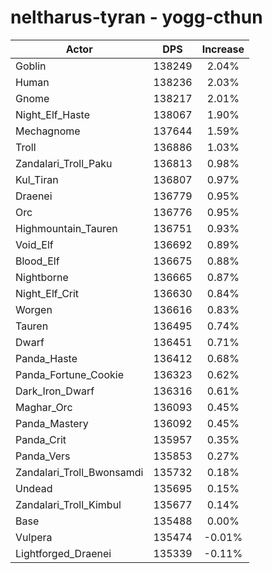 # neltharus-tyran - yogg-cthun
| Actor | DPS | Increase |
|---|:---:|:---:|
|Goblin|138249|2.04%|
|Human|138236|2.03%|
|Gnome|138217|2.01%|
|Night_Elf_Haste|138067|1.90%|
|Mechagnome|137644|1.59%|
|Troll|136886|1.03%|
|Zandalari_Troll_Paku|136813|0.98%|
|Kul_Tiran|136807|0.97%|
|Draenei|136779|0.95%|
|Orc|136776|0.95%|
|Highmountain_Tauren|136751|0.93%|
|Void_Elf|136692|0.89%|
|Blood_Elf|136675|0.88%|
|Nightborne|136665|0.87%|
|Night_Elf_Crit|136630|0.84%|
|Worgen|136616|0.83%|
|Tauren|136495|0.74%|
|Dwarf|136451|0.71%|
|Panda_Haste|136412|0.68%|
|Panda_Fortune_Cookie|136323|0.62%|
|Dark_Iron_Dwarf|136316|0.61%|
|Maghar_Orc|136093|0.45%|
|Panda_Mastery|136092|0.45%|
|Panda_Crit|135957|0.35%|
|Panda_Vers|135853|0.27%|
|Zandalari_Troll_Bwonsamdi|135732|0.18%|
|Undead|135695|0.15%|
|Zandalari_Troll_Kimbul|135677|0.14%|
|Base|135488|0.00%|
|Vulpera|135474|-0.01%|
|Lightforged_Draenei|135339|-0.11%|
